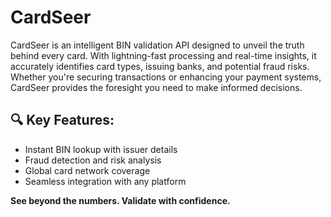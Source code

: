# CardSeer

CardSeer is an intelligent BIN validation API designed to unveil the truth behind every card. With lightning-fast processing and real-time insights, it accurately identifies card types, issuing banks, and potential fraud risks. Whether you're securing transactions or enhancing your payment systems, CardSeer provides the foresight you need to make informed decisions.

## 🔍 Key Features:
- Instant BIN lookup with issuer details
- Fraud detection and risk analysis
- Global card network coverage
- Seamless integration with any platform

**See beyond the numbers. Validate with confidence.**
